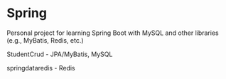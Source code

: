 # Spring
Personal project for learning Spring Boot with MySQL and other libraries (e.g., MyBatis, Redis, etc.)

StudentCrud -       JPA/MyBatis, MySQL

springdataredis -   Redis
